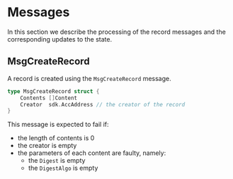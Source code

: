 <!--
order: 2
-->

# Messages

In this section we describe the processing of the record messages and the corresponding updates to the state.

## MsgCreateRecord

A record is created using the `MsgCreateRecord` message.

```go
type MsgCreateRecord struct {
    Contents []Content
    Creator  sdk.AccAddress // the creator of the record
}
```

This message is expected to fail if:

- the length of contents is 0
- the creator is empty
- the parameters of each content are faulty, namely:
  - the `Digest` is empty
  - the `DigestAlgo` is empty
